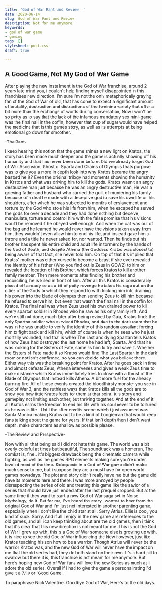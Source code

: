 ```yaml
---
title: 'God of War Rant and Review  '
date: 2020-06-14
slug: God of War Rant and Review
description: Not for me anymore
keywords:
- god of war game
- gaming
tags: []
stylesheet: post.css
draft: true

---
```

## A Good Game, Not My God of War Game

After playing the new installment in the God of War franchise, around 2 years late mind you, i couldn't help finding myself disappointed in this franchises new direction. I'm sure i'm not the only metaphorically graying fan of the God of War of old, that has come to expect a significant amount of brutality, destruction and distractions of the feminine variety that offer a bit more than the exchange of words during conversation, Now i won't be so petty as to say that the lack of the infamous mandatory sex mini-game was the final nail in the coffin, however that cup of sugar would have helped the medicine that is this games story, as well as its attempts at being emotional go down far smoother.

\-The Rant-

I keep hearing this notion that the game shines a new light on Kratos, the story has been made much deeper and the game is actually showing off his humanity and that has never been done before. Did we already forget God of War Ascension, Ghost of Sparta and Chains of Olympus thats purpose was to give you a more in depth look into why Kratos became the angry bastard he is? Even the original trilogy had moments showing the humanity in Kratos and what was driving him to kill the gods. Kratos wasn't an angry destructive man just because he was an angry destructive man, He was a grieving father and husband who carried the guilt of murdering his family because of a deal he made with a deceptive god to save his own life on his shoulders, after which he was subjected to months of enslavement and torture by the God who stole his life from him, when he escaped he served the gods for over a decade and they had done nothing but deceive, manipulate, torture and control him with the false promise that his visions would be removed if he obeyed well enough. And when the cat was out of the bag and he learned he would never have the visions taken away from him, they wouldn't even allow him to end his life, and instead gave him a throne and a title he never asked for, nor wanted. Then he finds out his brother has spent his entire child and adult life in torment by the hands of the God of Death, and despite Athena (the Goddess Kratos was closest to) being aware of that fact, she never told him. On top of that it's implied that Kratos' mother was either cursed to become a beast if she ever revealed the identity of his father (Who you find out is Zeus in GOW2) to him or revealed the location of his Brother, which forces Kratos to kill another family member. Then mere moments after finding his brother and reconciling, he is killed in front of him. After all this Kratos is considerably pissed off already so as a bit of petty revenge he takes his rage out on the cities of the Gods to which they respond to with tricking him into draining his power into the blade of olympus then sending Zeus to kill him because he refused to serve him, but even that wasn't the final nail in the coffin for Kratos. The final nail was when Zeus used his own drained power to kill every spartan soldier in Rhodes who he saw as his only family left. And we're still not done, much later after being revived by Gaia, Kratos finds the only Spartan soldier who survived Rhodes, and due to the dark room that he was in he was unable to verify the identity of this random assailant forcing him to fight back and kill him, which of course is when he sees who he just mortally wounded, and that is when The Last and dying Spartan tells Kratos of how Zeus had destroyed the last home he had left, Sparta. And that he was looking for the Sisters of Fate, same as him to try and save it. Whether the Sisters of Fate made it so Kratos would find The Last Spartan in the dark room or not isn't confirmed, so you can decide what you believe there. Either way this was the breaking point for Kratos. After he goes back in time and almost defeats Zeus, Athena intervenes and gives a weak Zeus time to make distance which Kratos immediately tries to close with a thrust of the Blade of Olympus that instead kills Athena. A bit more fuel for the already burning fire. All of these events created the bloodthirsty monster you see in God of War 3, and the ruthless ways that Kratos kills all the gods are to show you how little Kratos feels for them at that point. It is story and gameplay not limiting each other, but thriving together. And at the end of it all Kratos earns the freedom to end his life with his soul never to be tortured as he was in life.. Until the after credits scene which i just assumed was Santa Monica making Kratos out to be a kind of boogieman that would keep fans talking about the game for years. If that isn't depth then i don't want depth. make characters as shallow as possible please.

\-The Review and Perspective-

Now with all that being said i did not hate this game. The world was a bit overly colorful at times but beautiful, The soundtrack was a homerun, The combat is, fine.. it's biggest drawback being the cinematic camera while fighting, as well as the games RPG elements making sure you're under leveled most of the time. Sidequests in a God of War game didn't make much sense to me, but i suppose they are a must have for open world games nowadays. The plot and story didn't really have me but the game did have its moments here and there. I was more annoyed by people disrespecting the series of old and treating this game like the savior of a series that should have just ended after the last prequel dropped. But at the same time if they want to start a new God of War saga set in Norse Mythology, do it. But for me, i've heard the story i wanted to hear from the original God of War and i'm just not interested in another parenting game, especially when i don't like the child star at all. Sorry Atrius. Ellie is cool, you kind of suck. Sorry. And if all i enjoy in the new game are references to the old games, and all i can keep thinking about are the old games, then i think that it's clear that this new direction is not meant for me. This is not the God of War i grew up with, this is a God of War someone else is growing up with. It is nice to see the old God of War influencing the New however, just like Kratos teaching his son how to be a warrior. Though Atrius will never be the warrior Kratos was, and the new God of War will never have the impact on me that the old series had, they do both stand on their own. It's a hard pill to swallow but there it is, this franchise is not meant for me anymore. But here's hoping new God of War fans will love the new Series as much as i adore the old series. Overall if i had to give the game a personal rating i'd give it a 7/10 or 'Good Game'. 

To paraphrase Nick Valentine. Goodbye God of War, Here's to the old days.